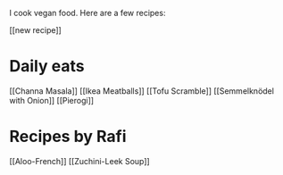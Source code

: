 I cook vegan food. Here are a few recipes:

[[new recipe]]
# Daily eats
[[Channa Masala]]
[[Ikea Meatballs]]
[[Tofu Scramble]]
[[Semmelknödel with Onion]]
[[Pierogi]]
# Recipes by Rafi
[[Aloo-French]]
[[Zuchini-Leek Soup]]

